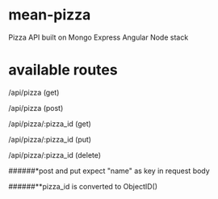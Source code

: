 mean-pizza
==========

Pizza API built on Mongo Express Angular Node stack

available routes
================

/api/pizza (get)

/api/pizza (post)

/api/pizza/:pizza_id (get)

/api/pizza/:pizza_id (put)

/api/pizza/:pizza_id (delete)


######\*post and put expect "name" as key in request body

######\*\*pizza_id is converted to ObjectID()
